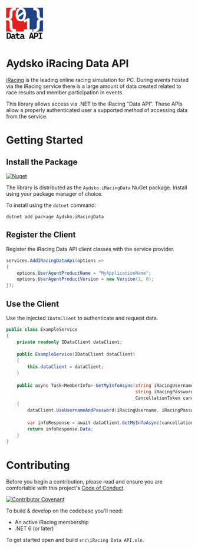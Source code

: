 <img src="Aydsko iRacing Data API ReadMe Logo.png" alt="Aydsko iRacing Data API Logo, which contains the characters &quot;{&quot;, &quot;0&quot;, &quot;1&quot;, and &quot;}&quot; on a red & blue field with &quot;Data API&quot; written below." width="100" />

# Aydsko iRacing Data API

[iRacing](https://www.iracing.com) is the leading online racing simulation for PC. During events hosted via the iRacing service there is a large amount of data created related to race results and member participation in events.

This library allows access via .NET to the iRacing "Data API". These APIs allow a properly authenticated user a supported method of accessing data from the service.

# Getting Started

## Install the Package

[![Nuget](https://img.shields.io/nuget/dt/Aydsko.iRacingData?color=004880&label=NuGet&logo=NuGet)](https://www.nuget.org/packages/Aydsko.iRacingData)

The library is distributed as the `Aydsko.iRacingData` NuGet package. Install using your package manager of choice.

To install using the `dotnet` command:

```pwsh
dotnet add package Aydsko.iRacingData
```

## Register the Client

Register the iRacing Data API client classes with the service provider.

```csharp
services.AddIRacingDataApi(options =>
{
    options.UserAgentProductName = "MyApplicationName";
    options.UserAgentProductVersion = new Version(1, 0);
});
```


## Use the Client

Use the injected `IDataClient` to authenticate and request data.

```csharp
public class ExampleService
{
    private readonly IDataClient dataClient;

    public ExampleService(IDataClient dataClient)
    {
        this.dataClient = dataClient;
    }

    public async Task<MemberInfo> GetMyInfoAsync(string iRacingUsername,
                                                 string iRacingPassword,
                                                 CancellationToken cancellationToken = default)
    {
        dataClient.UseUsernameAndPassword(iRacingUsername, iRacingPassword);

        var infoResponse = await dataClient.GetMyInfoAsync(cancellationToken);
        return infoResponse.Data;
    }
}
```

# Contributing

Before you begin a contribution, please read and ensure you are comfortable with this project's [Code of Conduct](CODE_OF_CONDUCT.md).

[![Contributor Covenant](https://img.shields.io/badge/Contributor%20Covenant-2.1-4baaaa.svg)](CODE_OF_CONDUCT.md)

To build & develop on the codebase you'll need:

 - An active iRacing membership
 - .NET 6 (or later)

To get started open and build `src\iRacing Data API.sln`.
